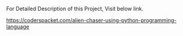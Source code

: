 For Detailed Description of this Project, Visit below link.

https://coderspacket.com/alien-chaser-using-python-programming-language
